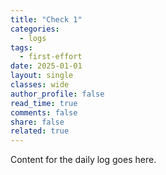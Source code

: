 ```yaml
---
title: "Check 1"
categories:
  - logs
tags:
  - first-effort
date: 2025-01-01
layout: single
classes: wide
author_profile: false
read_time: true
comments: false
share: false
related: true
---
```

Content for the daily log goes here.